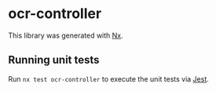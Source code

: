 # ocr-controller

This library was generated with [Nx](https://nx.dev).

## Running unit tests

Run `nx test ocr-controller` to execute the unit tests via [Jest](https://jestjs.io).
